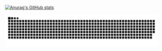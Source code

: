 [![Anurag's GitHub stats](https://github-readme-stats.vercel.app/api?username=Ubanillx)](https://github.com/anuraghazra/github-readme-stats)

![github-user-contribution](./assests/github-user-contribution.svg)
